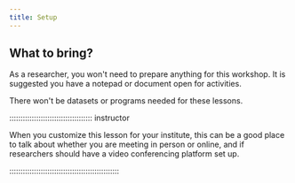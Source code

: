 ```yaml
---
title: Setup
---
```


## What to bring?

As a researcher, you won't need to prepare anything for this workshop. It is suggested you have a notepad or document open for activities.

There won't be datasets or programs needed for these lessons.

::::::::::::::::::::::::::::::::::::: instructor

When you customize this lesson for your institute, this can be a good place to talk about whether you are meeting in person or online, and if researchers should have a video conferencing platform set up.

:::::::::::::::::::::::::::::::::::::::::::::::::
